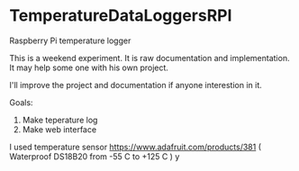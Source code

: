 TemperatureDataLoggersRPI
=========================

Raspberry Pi temperature logger

This is a weekend experiment. It is raw documentation and implementation. 
It may help some one with his own project.

I'll improve the project and documentation if anyone interestion in it.

Goals:
1) Make teperature log 
2) Make web interface

I used temperature sensor https://www.adafruit.com/products/381 ( Waterproof DS18B20 from -55 C to +125 C ) 
y
